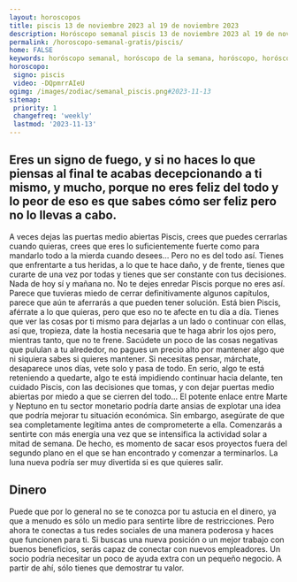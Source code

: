 ```yaml
---
layout: horoscopos
title: piscis 13 de noviembre 2023 al 19 de noviembre 2023 
description: Horóscopo semanal piscis 13 de noviembre 2023 al 19 de noviembre 2023. Eres un signo de fuego, y si no haces lo que piensas al final te acabas decepcionando a ti mismo, y mucho, porque no eres feliz del todo y lo peor de eso es que sabes cómo ser feliz pero no lo llevas a cabo.
permalink: /horoscopo-semanal-gratis/piscis/
home: FALSE
keywords: horóscopo semanal, horóscopo de la semana, horóscopo, horóscopo gratis,horóscopos, horóscopo esperanza gracia, horoscopos piscis la semana, horóscopos gratis, Tarot, Astrologia, Zodíaco, piscis, horoscopo gratis, semanal
horoscopo:
 signo: piscis
 video: -DQpmrrAIeU
ogimg: /images/zodiac/semanal_piscis.png#2023-11-13
sitemap:
 priority: 1
 changefreq: 'weekly'
 lastmod: '2023-11-13'
---
```




## Eres un signo de fuego, y si no haces lo que piensas al final te acabas decepcionando a ti mismo, y mucho, porque no eres feliz del todo y lo peor de eso es que sabes cómo ser feliz pero no lo llevas a cabo.

A veces dejas las puertas medio abiertas Piscis, crees que puedes cerrarlas cuando quieras, crees que eres lo suficientemente fuerte como para mandarlo todo a la mierda cuando desees… Pero no es del todo así. Tienes que enfrentarte a tus heridas, a lo que te hace daño, y de frente, tienes que curarte de una vez por todas y tienes que ser constante con tus decisiones. Nada de hoy sí y mañana no. No te dejes enredar Piscis porque no eres así. Parece que tuvieras miedo de cerrar definitivamente algunos capítulos, parece que aún te aferrarás a que pueden tener solución. Está bien Piscis, aférrate a lo que quieras, pero que eso no te afecte en tu día a día. Tienes que ver las cosas por ti mismo para dejarlas a un lado o continuar con ellas, así que, tropieza, date la hostia necesaria que te haga abrir los ojos pero, mientras tanto, que no te frene. Sacúdete un poco de las cosas negativas que pululan a tu alrededor, no pagues un precio alto por mantener algo que ni siquiera sabes si quieres mantener. Si necesitas pensar, márchate, desaparece unos días, vete solo y pasa de todo. En serio, algo te está reteniendo a quedarte, algo te está impidiendo continuar hacia delante, ten cuidado Piscis, con las decisiones que tomas, y con dejar puertas medio abiertas por miedo a que se cierren del todo…
El potente enlace entre Marte y Neptuno en tu sector monetario podría darte ansias de explotar una idea que podría mejorar tu situación económica. Sin embargo, asegúrate de que sea completamente legítima antes de comprometerte a ella. Comenzarás a sentirte con más energía una vez que se intensifica la actividad solar a mitad de semana. De hecho, es momento de sacar esos proyectos fuera del segundo plano en el que se han encontrado y comenzar a terminarlos. La luna nueva podría ser muy divertida si es que quieres salir.

## Dinero

Puede que por lo general no se te conozca por tu astucia en el dinero, ya que a menudo es sólo un medio para sentirte libre de restricciones. Pero ahora te conectas a tus redes sociales de una manera poderosa y haces que funcionen para ti. Si buscas una nueva posición o un mejor trabajo con buenos beneficios, serás capaz de conectar con nuevos empleadores. Un socio podría necesitar un poco de ayuda extra con un pequeño negocio. A partir de ahí, sólo tienes que demostrar tu valor.